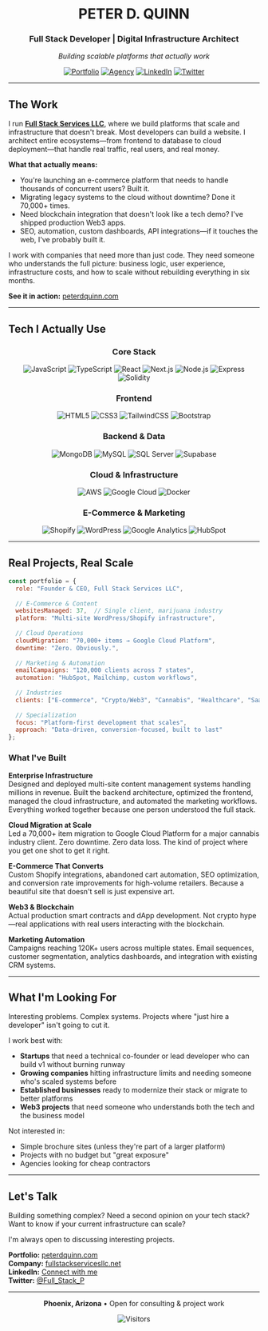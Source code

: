 <div align="center">

# PETER D. QUINN
### Full Stack Developer | Digital Infrastructure Architect

*Building scalable platforms that actually work*

[![Portfolio](https://img.shields.io/badge/Portfolio-peterdquinn.com-FF0066?style=for-the-badge)](https://www.peterdquinn.com)
[![Agency](https://img.shields.io/badge/Agency-Full_Stack_Services-00FF88?style=for-the-badge)](https://www.fullstackservicesllc.net)
[![LinkedIn](https://img.shields.io/badge/LinkedIn-Connect-0077B5?style=for-the-badge&logo=linkedin)](https://www.linkedin.com/in/peter-quinn-702570112/)
[![Twitter](https://img.shields.io/badge/Twitter-@Full__Stack__P-1DA1F2?style=for-the-badge&logo=twitter)](https://x.com/Full_Stack_P)

</div>

---

## The Work

I run **[Full Stack Services LLC](https://www.fullstackservicesllc.net)**, where we build platforms that scale and infrastructure that doesn't break. Most developers can build a website. I architect entire ecosystems—from frontend to database to cloud deployment—that handle real traffic, real users, and real money.

**What that actually means:**
- You're launching an e-commerce platform that needs to handle thousands of concurrent users? Built it.
- Migrating legacy systems to the cloud without downtime? Done it 70,000+ times.
- Need blockchain integration that doesn't look like a tech demo? I've shipped production Web3 apps.
- SEO, automation, custom dashboards, API integrations—if it touches the web, I've probably built it.

I work with companies that need more than just code. They need someone who understands the full picture: business logic, user experience, infrastructure costs, and how to scale without rebuilding everything in six months.

**See it in action:** [peterdquinn.com](https://www.peterdquinn.com)

---

## Tech I Actually Use

<div align="center">

### Core Stack
![JavaScript](https://img.shields.io/badge/JavaScript-F7DF1E?style=for-the-badge&logo=javascript&logoColor=black)
![TypeScript](https://img.shields.io/badge/TypeScript-007ACC?style=for-the-badge&logo=typescript&logoColor=white)
![React](https://img.shields.io/badge/React-20232A?style=for-the-badge&logo=react&logoColor=61DAFB)
![Next.js](https://img.shields.io/badge/Next.js-000000?style=for-the-badge&logo=next.js&logoColor=white)
![Node.js](https://img.shields.io/badge/Node.js-43853D?style=for-the-badge&logo=node.js&logoColor=white)
![Express](https://img.shields.io/badge/Express-404D59?style=for-the-badge&logo=express)
![Solidity](https://img.shields.io/badge/Solidity-363636?style=for-the-badge&logo=solidity&logoColor=white)

### Frontend
![HTML5](https://img.shields.io/badge/HTML5-E34F26?style=for-the-badge&logo=html5&logoColor=white)
![CSS3](https://img.shields.io/badge/CSS3-1572B6?style=for-the-badge&logo=css3&logoColor=white)
![TailwindCSS](https://img.shields.io/badge/Tailwind-38B2AC?style=for-the-badge&logo=tailwind-css&logoColor=white)
![Bootstrap](https://img.shields.io/badge/Bootstrap-563D7C?style=for-the-badge&logo=bootstrap&logoColor=white)

### Backend & Data
![MongoDB](https://img.shields.io/badge/MongoDB-4EA94B?style=for-the-badge&logo=mongodb&logoColor=white)
![MySQL](https://img.shields.io/badge/MySQL-00000F?style=for-the-badge&logo=mysql&logoColor=white)
![SQL Server](https://img.shields.io/badge/SQL_Server-CC2927?style=for-the-badge&logo=microsoft-sql-server&logoColor=white)
![Supabase](https://img.shields.io/badge/Supabase-181818?style=for-the-badge&logo=supabase&logoColor=white)

### Cloud & Infrastructure
![AWS](https://img.shields.io/badge/AWS-232F3E?style=for-the-badge&logo=amazon-aws&logoColor=white)
![Google Cloud](https://img.shields.io/badge/Google_Cloud-4285F4?style=for-the-badge&logo=google-cloud&logoColor=white)
![Docker](https://img.shields.io/badge/Docker-0db7ed?style=for-the-badge&logo=docker&logoColor=white)

### E-Commerce & Marketing
![Shopify](https://img.shields.io/badge/Shopify-7AB55C?style=for-the-badge&logo=shopify&logoColor=white)
![WordPress](https://img.shields.io/badge/WordPress-21759B?style=for-the-badge&logo=wordpress&logoColor=white)
![Google Analytics](https://img.shields.io/badge/Analytics-E37400?style=for-the-badge&logo=google-analytics&logoColor=white)
![HubSpot](https://img.shields.io/badge/HubSpot-FF7A59?style=for-the-badge&logo=hubspot&logoColor=white)

</div>

---

## Real Projects, Real Scale

```javascript
const portfolio = {
  role: "Founder & CEO, Full Stack Services LLC",
  
  // E-Commerce & Content
  websitesManaged: 37,  // Single client, marijuana industry
  platform: "Multi-site WordPress/Shopify infrastructure",
  
  // Cloud Operations
  cloudMigration: "70,000+ items → Google Cloud Platform",
  downtime: "Zero. Obviously.",
  
  // Marketing & Automation
  emailCampaigns: "120,000 clients across 7 states",
  automation: "HubSpot, Mailchimp, custom workflows",
  
  // Industries
  clients: ["E-commerce", "Crypto/Web3", "Cannabis", "Healthcare", "SaaS"],
  
  // Specialization
  focus: "Platform-first development that scales",
  approach: "Data-driven, conversion-focused, built to last"
};
```

### What I've Built

**Enterprise Infrastructure**  
Designed and deployed multi-site content management systems handling millions in revenue. Built the backend architecture, optimized the frontend, managed the cloud infrastructure, and automated the marketing workflows. Everything worked together because one person understood the full stack.

**Cloud Migration at Scale**  
Led a 70,000+ item migration to Google Cloud Platform for a major cannabis industry client. Zero downtime. Zero data loss. The kind of project where you get one shot to get it right.

**E-Commerce That Converts**  
Custom Shopify integrations, abandoned cart automation, SEO optimization, and conversion rate improvements for high-volume retailers. Because a beautiful site that doesn't sell is just expensive art.

**Web3 & Blockchain**  
Actual production smart contracts and dApp development. Not crypto hype—real applications with real users interacting with the blockchain.

**Marketing Automation**  
Campaigns reaching 120K+ users across multiple states. Email sequences, customer segmentation, analytics dashboards, and integration with existing CRM systems.

---

## What I'm Looking For

Interesting problems. Complex systems. Projects where "just hire a developer" isn't going to cut it.

I work best with:
- **Startups** that need a technical co-founder or lead developer who can build v1 without burning runway
- **Growing companies** hitting infrastructure limits and needing someone who's scaled systems before
- **Established businesses** ready to modernize their stack or migrate to better platforms
- **Web3 projects** that need someone who understands both the tech and the business model

Not interested in:
- Simple brochure sites (unless they're part of a larger platform)
- Projects with no budget but "great exposure"
- Agencies looking for cheap contractors

---

## Let's Talk

Building something complex? Need a second opinion on your tech stack? Want to know if your current infrastructure can scale?

I'm always open to discussing interesting projects.

**Portfolio:** [peterdquinn.com](https://www.peterdquinn.com)  
**Company:** [fullstackservicesllc.net](https://www.fullstackservicesllc.net)  
**LinkedIn:** [Connect with me](https://www.linkedin.com/in/peter-quinn-702570112/)  
**Twitter:** [@Full_Stack_P](https://x.com/Full_Stack_P)

---

<div align="center">

**Phoenix, Arizona** • Open for consulting & project work

![Visitors](https://visitor-badge.laobi.icu/badge?page_id=peterdquinn.readme&left_color=00FF88&right_color=FF0066)

</div>
